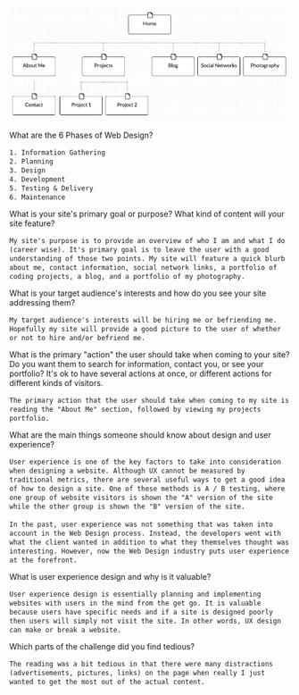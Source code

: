 ![Alt text](/week-2/imgs/site-map.png "LY Personal Website Site Map")

What are the 6 Phases of Web Design?

	1. Information Gathering
	2. Planning
	3. Design
	4. Development 
	5. Testing & Delivery
	6. Maintenance

What is your site's primary goal or purpose? What kind of content will your site feature?

	My site's purpose is to provide an overview of who I am and what I do (career wise). It's primary goal is to leave the user with a good understanding of those two points. My site will feature a quick blurb about me, contact information, social network links, a portfolio of coding projects, a blog, and a portfolio of my photography.

What is your target audience's interests and how do you see your site addressing them?

	My target audience's interests will be hiring me or befriending me. Hopefully my site will provide a good picture to the user of whether or not to hire and/or befriend me.

What is the primary "action" the user should take when coming to your site? Do you want them to search for information, contact you, or see your portfolio? It's ok to have several actions at once, or different actions for different kinds of visitors.

	The primary action that the user should take when coming to my site is reading the "About Me" section, followed by viewing my projects portfolio.

What are the main things someone should know about design and user experience?

	User experience is one of the key factors to take into consideration when designing a website. Although UX cannot be measured by traditional metrics, there are several useful ways to get a good idea of how to design a site. One of these methods is A / B testing, where one group of website visitors is shown the "A" version of the site while the other group is shown the "B" version of the site. 

	In the past, user experience was not something that was taken into account in the Web Design process. Instead, the developers went with what the client wanted in addition to what they themselves thought was interesting. However, now the Web Design industry puts user experience at the forefront. 

What is user experience design and why is it valuable? 

	User experience design is essentially planning and implementing websites with users in the mind from the get go. It is valuable because users have specific needs and if a site is designed poorly then users will simply not visit the site. In other words, UX design can make or break a website. 

Which parts of the challenge did you find tedious?

	The reading was a bit tedious in that there were many distractions (advertisements, pictures, links) on the page when really I just wanted to get the most out of the actual content. 
